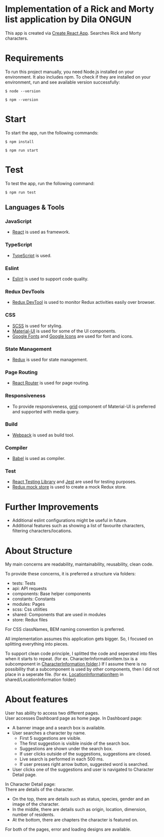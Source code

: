 # Implementation of a Rick and Morty list application by Dila ONGUN

This app is created via [Create React App](https://create-react-app.dev/).
Searches Rick and Morty characters.

# Requirements

To run this project manually, you need Node.js installed on your environment. It also includes npm.
To check if they are installed on your environment, run and see available version successfully:

    $ node --version

    $ npm --version

# Start

To start the app, run the following commands:

    $ npm install

    $ npm run start

# Test

To test the app, run the following command:

    $ npm run test

## Languages & Tools

### JavaScript

- [React](http://facebook.github.io/react) is used as framework.

### TypeScript

- [TypeScript](https://www.typescriptlang.org/) is used.

### Eslint

- [Eslint](https://eslint.org/) is used to support code quality.

### Redux DevTools

- [Redux DevTool](https://github.com/reduxjs/redux-devtools) is used to monitor Redux activities easily over browser.

### CSS

- [SCSS](https://sass-lang.com/) is used for styling.
- [Material-UI](https://mui.com/) is used for some of the UI components.
- [Google Fonts](https://fonts.google.com/) and [Google Icons](https://fonts.google.com/icons) are used for font and icons.

### State Management

- [Redux](https://redux.js.org/) is used for state management.

### Page Routing

- [React Router](https://reactrouter.com/) is used for page routing.

### Responsiveness

- To provide responsiveness, [grid](https://mui.com/material-ui/react-grid/) component of Material-UI is preferred and supported with media query.

### Build

- [Webpack](https://webpack.js.org/) is used as build tool.

### Compiler

- [Babel](https://babeljs.io/) is used as compiler.

### Test

- [React Testing Library](https://testing-library.com/) and [Jest](https://jestjs.io/) are used for testing purposes.
- [Redux mock store](https://github.com/reduxjs/redux-mock-store) is used to create a mock Redux store.

# Further Improvements

- Additional eslint configurations might be useful in future.
- Additional features such as showing a list of favourite characters, filtering characters/locations.

# About Structure

My main concerns are readability, maintainability, reusability, clean code.

To provide these concerns, it is preferred a structure via folders:

- tests: Tests
- api: API requests
- components: Base helper components
- constants: Constants
- modules: Pages
- scss: Css utilities
- shared: Components that are used in modules
- store: Redux files

For CSS classNames, BEM naming convention is preferred.

All implementation assumes this application gets bigger. So, I focused on splitting everything into pieces.

To support clean code principle, I splitted the code and seperated into files when it starts to repeat. (for ex. CharacterInformationItem.tsx is a subcomponent in [CharacterInformation folder](https://github.com/dbtmn/assessment-rick-and-morty/tree/main/src/shared/CharacterInformation).)
If I assume there is no possibility that a subcomponent is used by other components, then I did not place in a seperate file. (for ex. [LocationInformationItem](https://github.com/dbtmn/assessment-rick-and-morty/blob/dbf06d7d03a0ac289b61b57bcf1af015722d7922/src/shared/LocationInformation/index.tsx#L39) in shared/LocationInformation folder)

# About features

User has ability to access two different pages. <br /> User accesses Dashboard page as home page. In Dashboard page:
- A banner image and a search box is available.
- User searches a character by name.
    - First 5 suggestions are visible.
    - The first suggestion is visible inside of the search box.
    - Suggestions are shown under the search box.
    - If user clicks outside of the suggestions, suggestions are closed.
    - Live search is performed in each 500 ms.
    - If user presses right arrow button, suggested word is searched.
- User clicks one of the suggestions and user is navigated to Character Detail page. <br />

In Character Detail page: <br />
There are details of the character. <br />
- On the top, there are details such as status, species, gender and an image of the character.
- In the middle, there are details such as origin, location, dimension, number of residents.
- At the bottom, there are chapters the character is featured on.

For both of the pages, error and loading designs are available.
